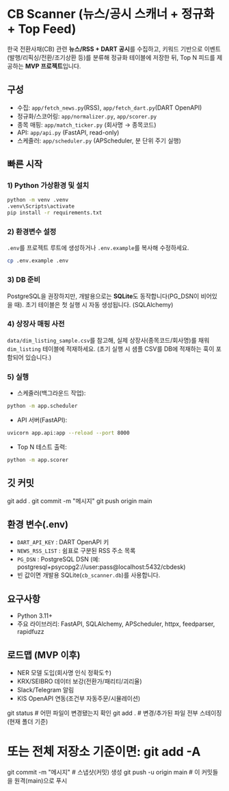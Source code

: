 # CB Scanner (뉴스/공시 스캐너 + 정규화 + Top Feed)

한국 전환사채(CB) 관련 **뉴스/RSS + DART 공시**를 수집하고, 키워드 기반으로 이벤트(발행/리픽싱/전환/조기상환 등)를 분류해
정규화 테이블에 저장한 뒤, Top N 피드를 제공하는 **MVP 프로젝트**입니다.

## 구성
- 수집: `app/fetch_news.py`(RSS), `app/fetch_dart.py`(DART OpenAPI)
- 정규화/스코어링: `app/normalizer.py`, `app/scorer.py`
- 종목 매핑: `app/match_ticker.py` (회사명 → 종목코드)
- API: `app/api.py` (FastAPI, read-only)
- 스케줄러: `app/scheduler.py` (APScheduler, 분 단위 주기 실행)

## 빠른 시작

### 1) Python 가상환경 및 설치
```bash
python -m venv .venv
.venv\Scripts\activate
pip install -r requirements.txt
```

### 2) 환경변수 설정
`.env`를 프로젝트 루트에 생성하거나 `.env.example`를 복사해 수정하세요.
```bash
cp .env.example .env
```

### 3) DB 준비
PostgreSQL을 권장하지만, 개발용으로는 **SQLite**도 동작합니다(PG_DSN이 비어있을 때).
초기 테이블은 첫 실행 시 자동 생성됩니다. (SQLAlchemy)

### 4) 상장사 매핑 사전
`data/dim_listing_sample.csv`를 참고해, 실제 상장사(종목코드/회사명)를 채워 `dim_listing` 테이블에 적재하세요.
(초기 실행 시 샘플 CSV를 DB에 적재하는 훅이 포함되어 있습니다.)

### 5) 실행
- 스케줄러(백그라운드 작업):
```bash
python -m app.scheduler
```
- API 서버(FastAPI):
```bash
uvicorn app.api:app --reload --port 8000
```
- Top N 테스트 출력:
```bash
python -m app.scorer
```
## 깃 커밋
git add .
git commit -m "메시지"
git push origin main

## 환경 변수(.env)

- `DART_API_KEY` : DART OpenAPI 키
- `NEWS_RSS_LIST` : 쉼표로 구분된 RSS 주소 목록
- `PG_DSN` : PostgreSQL DSN (예: postgresql+psycopg2://user:pass@localhost:5432/cbdesk)
- 빈 값이면 개발용 SQLite(`cb_scanner.db`)를 사용합니다.

## 요구사항
- Python 3.11+
- 주요 라이브러리: FastAPI, SQLAlchemy, APScheduler, httpx, feedparser, rapidfuzz

## 로드맵 (MVP 이후)
- NER 모델 도입(회사명 인식 정확도↑)
- KRX/SEIBRO 데이터 보강(전환가/패리티/괴리율)
- Slack/Telegram 알림
- KIS OpenAPI 연동(조건부 자동주문/시뮬레이션)

git status              # 어떤 파일이 변경됐는지 확인
git add .               # 변경/추가된 파일 전부 스테이징(현재 폴더 기준)
# 또는 전체 저장소 기준이면: git add -A
git commit -m "메시지"   # 스냅샷(커밋) 생성
git push -u origin main # 이 커밋들을 원격(main)으로 푸시
